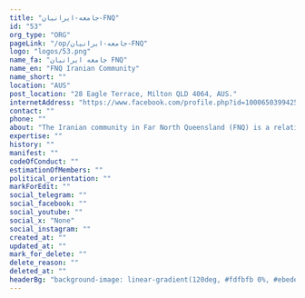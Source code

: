 ```yaml
---
title: "جامعه-ایرانیان-FNQ"
id: "53"
org_type: "ORG"
pageLink: "/op/جامعه-ایرانیان-FNQ"
logo: "logos/53.png"
name_fa: "جامعه ایرانیان FNQ"
name_en: "FNQ Iranian Community"
name_short: ""
location: "AUS"
post_location: "28 Eagle Terrace, Milton QLD 4064, AUS."
internetAddress: "https://www.facebook.com/profile.php?id=100065039942588&locale=hi_IN"
contact: ""
phone: ""
about: "The Iranian community in Far North Queensland (FNQ) is a relatively small but growing community. Many individuals have moved to the region for reasons like pursuing academic opportunities, seeking a safer environment, or enjoying a better quality of life."
expertise: ""
history: ""
manifest: ""
codeOfConduct: ""
estimationOfMembers: ""
political_orientation: ""
markForEdit: ""
social_telegram: ""
social_facebook: ""
social_youtube: ""
social_x: "None"
social_instagram: ""
created_at: ""
updated_at: ""
mark_for_delete: ""
delete_reason: ""
deleted_at: ""
headerBg: "background-image: linear-gradient(120deg, #fdfbfb 0%, #ebedee 100%);"
---
```


